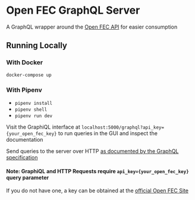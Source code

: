 # Open FEC GraphQL Server

A GraphQL wrapper around the [Open FEC API](https://api.open.fec.gov/developers/) for easier consumption

## Running Locally

### With Docker

`docker-compose up`

### With Pipenv

- `pipenv install`
- `pipenv shell`
- `pipenv run dev`

Visit the GraphiQL interface at `localhost:5000/graphql?api_key={your_open_fec_key}` to run queries in the GUI and inspect the documentation

Send queries to the server over HTTP [as documented by the GraphQL specification](https://graphql.org/learn/serving-over-http/#post-request)

#### Note: GraphiQL and HTTP Requests require `api_key={your_open_fec_key}` query parameter

If you do not have one, a key can be obtained at the [official Open FEC Site](https://api.open.fec.gov/developers/)
